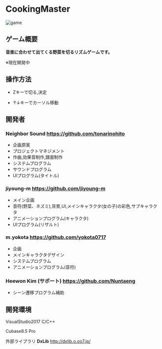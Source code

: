 # CookingMaster

![game](https://user-images.githubusercontent.com/30017323/35108388-c606c40e-fcb6-11e7-899f-282151755eae.PNG)

## ゲーム概要

**音楽に合わせて出てくる野菜を切るリズムゲームです。**

※現在開発中

## 操作方法

+ Zキーで切る,決定

+ ↑↓キーでカーソル移動

## 開発者

### **Neighbor Sound https://github.com/tonarinohito**
+ 企画原案
+ プロジェクトマネジメント
+ 作曲,効果音制作,譜面制作
+ システムプログラム
+ サウンドプログラム   
+ UIプログラム(タイトル)
### **jiyoung-m https://github.com/jiyoung-m**
+ メイン企画
+ 音符(野菜、ネズミ),背景,UI,メインキャラクタ(女の子)の彩色,サブキャラクタ
+ アニメーションプログラム(キャラクタ)
+ UIプログラム(リザルト)
### **m.yokota https://github.com/yokota0717**
+ 企画
+ メインキャラクタデザイン
+ システムプログラム
+ アニメーションプログラム(音符)

### **Heewon Kim (サポート) https://github.com/Nuntaeng**
+ シーン遷移プログラム補助

## 開発環境

VisualStudio2017 C/C++

Cubase8.5 Pro

外部ライブラリ **DxLib** http://dxlib.o.oo7.jp/
